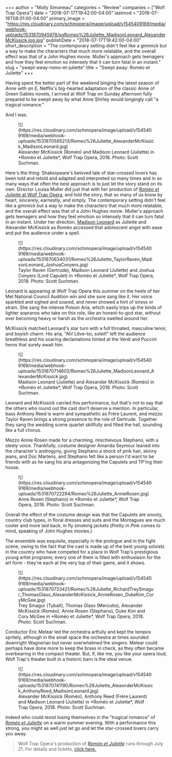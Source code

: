 +++
author = "Molly Simoneau"
categories = "Review"
companies = ["Wolf Trap Opera"]
date = "2018-07-17T19:42:00-04:00"
lastmod = "2018-07-18T08:01:00-04:00"
primary_image = "https://res.cloudinary.com/schmopera/image/upload/v1545409169/media/webhook-uploads/1531870945978/sqRomeo%26Juliette_MadisonLeonard_AlexanderMcKissick.jpg.jpg"
publishDate = "2018-07-17T19:42:00-04:00"
short_description = "The contemporary setting didn&#039;t feel like a gimmick but a way to make the characters that much more relatable, and the overall effect was that of a John Hughes movie. Muller&#039;s approach gets teenagers and how they feel emotion so intensely that it can turn fatal in an instant."
slug = "swept-away-romo-et-juliette"
title = "Swept away: Roméo et Juliette"
+++

Having spent the better part of the weekend binging the latest season of *Anne with an E*, Netflix's big-hearted adaptation of the classic Anne of Green Gables novels, I arrived at Wolf Trap on Sunday afternoon fully prepared to be swept away by what Anne Shirley would longingly call "a tragical romance."

And I was.

<figure data-type="image">
![](https://res.cloudinary.com/schmopera/image/upload/v1545409169/media/webhook-uploads/1531870595213/Romeo%26Juliette_AlexanderMcKissick_MadisonLeonard.jpg)
<figcaption>Alexander McKissick (Roméo) and Madison Leonard (Juliette) in *Roméo et Juliette*, Wolf Trap Opera, 2018. Photo: Scott Suchman.</figcaption>
</figure>

Here's the thing: Shakespeare's beloved tale of star-crossed lovers has been told and retold and adapted and interpreted so many times and in so many ways that often the best approach is to just let the story stand on its own. Director Louisa Muller did just that with her production of [*Roméo et Juliette* at Wolf Trap Opera](https://www.wolftrap.org/tickets/calendar/performance/18opera/romeo-et-juliette.aspx), and told the story, that so many of us know by heart, sincerely, earnestly, and simply. The contemporary setting didn't feel like a gimmick but a way to make the characters that much more relatable, and the overall effect was that of a John Hughes movie. Muller's approach gets teenagers and how they feel emotion so intensely that it can turn fatal in an instant. Under her direction, [Madison Leonard](/scene/people/madison-leonard/) as Juliette and Alexander McKissick as Roméo accessed that adolescent angst with ease and put the audience under a spell.

<figure data-type="image">
![](https://res.cloudinary.com/schmopera/image/upload/v1545409169/media/webhook-uploads/1531870634031/Romeo%26Juliette_TaylorRaven_MadisonLeonard_JoshuaConyers.jpg)
<figcaption>Taylor Raven (Gertrude), Madison Leonard (Juliette) and Joshua Conyers (Lord Capulet) in *Roméo et Juliette*, Wolf Trap Opera, 2018. Photo: Scott Suchman.</figcaption>
</figure>

Leonard is appearing at Wolf Trap Opera this summer on the heels of her Met National Council Audition win and she sure sang like it. Her voice sparkled and sighed and soared, and never showed a hint of stress or strain.  She sang the intense Poison Aria, which easily trips up the kinds of lighter sopranos who take on this role, like an honest-to-god star, without ever becoming heavy or harsh as the orchestra swelled around her.

McKissick matched Leonard's star turn with a full throated, masculine tenor, and boyish charm.  His aria, "Ah! Lêve-toi, soleil!" left the audience breathless and his soaring declamations hinted at the Verdi and Puccini heros that surely await him.

<figure data-type="image">
![](https://res.cloudinary.com/schmopera/image/upload/v1545409169/media/webhook-uploads/1531870714602/Romeo%26Juliette_MadisonLeonard_AlexanderMcKissick.jpg)
<figcaption>Madison Leonard (Juliette) and Alexander McKissick (Roméo) in *Roméo et Juliette*, Wolf Trap Opera, 2018. Photo: Scott Suchman.</figcaption>
</figure>

Leonard and McKissick carried this performance, but that's not to say that the others who round out the cast don’t deserve a mention. In particular, bass Anthony Reed is warm and sympathetic as Frère Laurent, and mezzo Taylor Raven brings a strong presence to the role of Gertrude.  Together they sang the wedding scene quartet skillfully and filled the hall, sounding like a full chorus.

Mezzo Annie Rosen made for a charming, mischievous Stephano, with a steely voice.  Thankfully, costume designer Amanda Seymour leaned into the character's androgyny, giving Stephano a shock of pink hair, skinny jeans, and Doc Martens, and Stephano felt like a person I'd want to be friends with as he sang his aria antagonizing the Capulets and TP'ing their house.

<figure data-type="image">
![](https://res.cloudinary.com/schmopera/image/upload/v1545409169/media/webhook-uploads/1531870722294/Romeo%26Juliette_AnnieRosen.jpg)
<figcaption>Anne Rosen (Stephano) in *Roméo et Juliette*, Wolf Trap Opera, 2018. Photo: Scott Suchman.</figcaption>
</figure>

Overall the effect of the costume design was that the Capulets are snooty, country club types, in floral dresses and suits and the Montagues are much cooler and more laid back, in fly smoking jackets (*Pretty in Pink* comes to mind, speaking of John Hughes movies.)

The ensemble was exquisite, especially in the prologue and in the fight scene, owing to the fact that the cast is made up of the best young soloists in the country who have competed for a place in Wolf Trap's prestigious young artist programs; every one of them is filled with enthusiasm for the art form - they're each at the very top of their game, and it shows.

<figure data-type="image">
![](https://res.cloudinary.com/schmopera/image/upload/v1545409169/media/webhook-uploads/1531870733421/Romeo%26Juliette_RichardTreySmagur_ThomasGlass_AlexanderMcKissick_AnnieRosen_DukeKim_CoryMcGee.jpg)
<figcaption>Trey Smagur (Tybalt), Thomas Glass (Mercutio), Alexander McKissick (Roméo), Annie Rosen (Stephano), Duke Kim and Cory McGee in *Roméo et Juliette*, Wolf Trap Opera, 2018. Photo: Scott Suchman.</figcaption>
</figure>

Conductor Eric Melear led the orchestra artfully and kept the tempos spritely, although in the small space the orchestra at times sounded downright Wagnerian but never overwhelmed the singers. Melear could perhaps have done more to keep the brass in check, as they often became overbearing in the compact theater. But, if, like me, you like your opera loud, Wolf Trap's theater built in a historic barn is the ideal venue.

<figure data-type="image">
![](https://res.cloudinary.com/schmopera/image/upload/v1545409169/media/webhook-uploads/1531870741190/Romeo%26Juliette_AleaxnderMcKissick_AnthonyReed_MadisonLeonard.jpg)
<figcaption>Alexander McKissick (Roméo), Anthony Reed (Frère Laurent) and Madison Leonard (Juliette) in *Roméo et Juliette*, Wolf Trap Opera, 2018. Photo: Scott Suchman.</figcaption>
</figure>

Indeed who could resist losing themselves in the "tragical romance" of [*Roméo et Juliette*](https://www.wolftrap.org/tickets/calendar/performance/18opera/romeo-et-juliette.aspx) on a warm summer evening. With a performance this strong, you might as well just let go and let the star-crossed lovers carry you away.

>Wolf Trap Opera's production of [*Roméo et Juliette*](https://www.wolftrap.org/tickets/calendar/performance/18opera/romeo-et-juliette.aspx) runs through July 21. For details and tickets, [click here.](https://www.wolftrap.org/tickets/calendar/performance/18opera/romeo-et-juliette.aspx)

